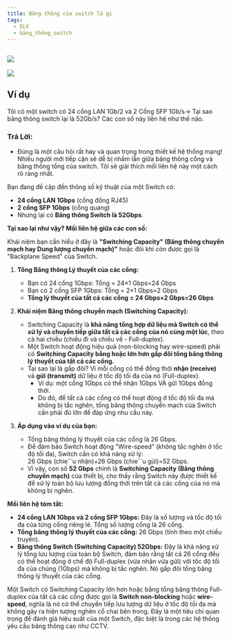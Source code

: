 ```yaml
---
title: Băng thông của switch là gì
tags:
  - ELV
  - băng_thông_switch
---
```



![](https://res.cloudinary.com/dcqf82eor/image/upload/f_auto/v1750407743/kysudienvn/edwpautduzzlsxyscjv3.png)
---
![](https://res.cloudinary.com/dcqf82eor/image/upload/f_auto/v1750407850/kysudienvn/zms6oedsg7eyjpe2ibz9.png)
## Ví dụ
Tôi có một switch có 24 cổng LAN 1Gb/2 và 2 Cổng SFP 1Gb/s-> Tại sao băng thông switch lại là 52Gb/s? Các con số này liên hệ như thế nào.

### Trả Lời:
 - Đúng là một câu hỏi rất hay và quan trọng trong thiết kế hệ thống mạng! Nhiều người mới tiếp cận sẽ dễ bị nhầm lẫn giữa băng thông cổng và băng thông tổng của switch. Tôi sẽ giải thích mối liên hệ này một cách rõ ràng nhất.

Bạn đang đề cập đến thông số kỹ thuật của một Switch có:

- **24 cổng LAN 1Gbps** (cổng đồng RJ45)
- **2 cổng SFP 1Gbps** (cổng quang)
- Nhưng lại có **Băng thông Switch là 52Gbps**.

**Tại sao lại như vậy? Mối liên hệ giữa các con số:**

Khái niệm bạn cần hiểu ở đây là **"Switching Capacity" (Băng thông chuyển mạch hay Dung lượng chuyển mạch)"** hoặc đôi khi còn được gọi là "Backplane Speed" của Switch.

1. **Tổng Băng thông Lý thuyết của các cổng:**
    
    - Bạn có 24 cổng 1Gbps: Tổng = 24×1 Gbps=24 Gbps
    - Bạn có 2 cổng SFP 1Gbps: Tổng = 2×1 Gbps=2 Gbps
    - **Tổng lý thuyết của tất cả các cổng = 24 Gbps+2 Gbps=26 Gbps**
2. **Khái niệm Băng thông chuyển mạch (Switching Capacity):**
    
    - Switching Capacity là **khả năng tổng hợp dữ liệu mà Switch có thể xử lý và chuyển tiếp giữa tất cả các cổng của nó cùng một lúc**, theo cả hai chiều (chiều đi và chiều về - Full-duplex).
    - Một Switch hoạt động hiệu quả (non-blocking hay wire-speed) phải có **Switching Capacity bằng hoặc lớn hơn gấp đôi tổng băng thông lý thuyết của tất cả các cổng.**
    - Tại sao lại là gấp đôi? Vì mỗi cổng có thể đồng thời **nhận (receive)** và **gửi (transmit)** dữ liệu ở tốc độ tối đa của nó (Full-duplex).
        - Ví dụ: một cổng 1Gbps có thể nhận 1Gbps VÀ gửi 1Gbps đồng thời.
        - Do đó, để tất cả các cổng có thể hoạt động ở tốc độ tối đa mà không bị tắc nghẽn, tổng băng thông chuyển mạch của Switch cần phải đủ lớn để đáp ứng nhu cầu này.
3. **Áp dụng vào ví dụ của bạn:**
    
    - Tổng băng thông lý thuyết của các cổng là 26 Gbps.
    - Để đảm bảo Switch hoạt động "Wire-speed" (không tắc nghẽn ở tốc độ tối đa), Switch cần có khả năng xử lý: 26 Gbps (chieˆˋu nhận)+26 Gbps (chieˆˋu gửi)=52 Gbps.
    - Vì vậy, con số **52 Gbps** chính là **Switching Capacity (Băng thông chuyển mạch)** của thiết bị, cho thấy rằng Switch này được thiết kế để xử lý toàn bộ lưu lượng đồng thời trên tất cả các cổng của nó mà không bị nghẽn.

**Mối liên hệ tóm tắt:**

- **24 cổng LAN 1Gbps và 2 cổng SFP 1Gbps:** Đây là số lượng và tốc độ tối đa của từng cổng riêng lẻ. Tổng số lượng cổng là 26 cổng.
- **Tổng băng thông lý thuyết của các cổng:** 26 Gbps (tính theo một chiều truyền).
- **Băng thông Switch (Switching Capacity) 52Gbps:** Đây là khả năng xử lý tổng lưu lượng của toàn bộ Switch, đảm bảo rằng tất cả 26 cổng đều có thể hoạt động ở chế độ Full-duplex (vừa nhận vừa gửi) với tốc độ tối đa của chúng (1Gbps) mà không bị tắc nghẽn. Nó gấp đôi tổng băng thông lý thuyết của các cổng.

Một Switch có Switching Capacity lớn hơn hoặc bằng tổng băng thông Full-duplex của tất cả các cổng được gọi là **Switch non-blocking** hoặc **wire-speed**, nghĩa là nó có thể chuyển tiếp lưu lượng dữ liệu ở tốc độ tối đa mà không gây ra hiện tượng nghẽn cổ chai bên trong. Đây là một tiêu chí quan trọng để đánh giá hiệu suất của một Switch, đặc biệt là trong các hệ thống yêu cầu băng thông cao như CCTV.